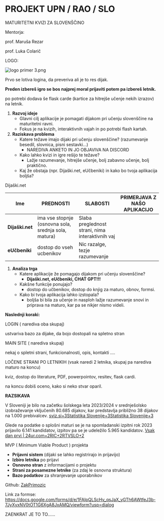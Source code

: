 # PROJEKT UPN / RAO / SLO

MATURITETNI KVIZI ZA SLOVENŠČINO

Mentorja:

prof. Maruša Rezar

prof. Luka Colarič

LOGO:

![logo primer 3.png](attachment:1e0b3d71-ac96-4d8a-b3d9-32acc16a0e05:logo_primer_3.png)

Prvo se lotiva logina, da preveriva ali je to res dijak.

**Preden izbereš igro se bos najprej moral prijaviti potem pa izbereš letnik.**

po potrebi dodava še flask carde (kartice za hitrejše učenje nekih izrazov) na letnik.

1. **Razvoj ideje**
    - Glavni cilj aplikacije je pomagati dijakom pri učenju slovenščine na maturitetni ravni.
    - Fokus je na kvizih, interaktivnih vajah in po potrebi flash kartah.
2. **Raziskava problema**
    - Katere težave imajo dijaki pri učenju slovenščine? (razumevanje besedil, slovnica, pisni sestavki…)
        - NAREDIVA ANKETO IN JO OBJAVIVA NA DISCORD
    - Kako lahko kvizi in igre rešijo te težave?
        - Lažje razumevanje, hitrejše učenje, bolj zabavno učenje, bolj praktično.
    - Kaj že obstaja (npr. Dijaški.net, eUčbeniki) in kako bo tvoja aplikacija boljša?

Dijaški.net

| **Ime** | **PREDNOSTI** | **SLABOSTI** | **PRIMERJAVA Z NAŠO APLIKACIJO** |
| --- | --- | --- | --- |
| **Dijaški.net** | ima vse stopnje (osnovna sola, srednja sola, matura) | Slaba preglednost strani, nima interaktivnih vaj |  |
|  **eUčbeniki** | dostop do vseh ucbenikov | Nic razalge, tezje razumevanje |  |

1. **Analiza trga**
    - Katere aplikacije že pomagajo dijakom pri učenju slovenščine?
        - **Dijaški.net,  eUčbeniki, CHAT GPT!!!**
    - Kakšne funkcije ponujajo?
        - dostop do učbenikov, dostop do knjig za maturo, obnov, formsi.
    - Kako bi tvoja aplikacija lahko izstopala?
        - boljša bi bila za učenje in nasploh lažje razumevanje snovi in priprava na maturo, kar pa se nikjer nismo videli.

**Naslednji koraki:**

LOGIN ( narediva oba skupaj)

ustvariva bazo za dijake, da bojo dostopali na spletno stran

MAIN SITE ( narediva skupaj)

nekaj o spletni strani, funkcionalnosti, opis, kontakti ….

LOČENE STRANI PO LETNIKIH (vsak naredi 2 letnika, skupaj pa narediva maturo na koncu)

kviz, dostop do literature, PDF, powerpointov, resitev, flask cardi.

na koncu dobiš oceno, kako si neko stvar oparil.

**RAZSIKAVA**

V Sloveniji je bilo na začetku šolskega leta 2023/2024 v srednješolsko izobraževanje vključenih 80.685 dijakov, kar predstavlja približno 38 dijakov na 1.000 prebivalcev. [sviz.si+3Statistika Slovenije+3Statistika Slovenije+3](https://www.stat.si/obcine/sl/Theme/Index/IzobrazevanjeDijaki)

Glede na podatke o splošni maturi se je na spomladanski izpitni rok 2023 prijavilo 6.141 kandidatov, izpitov pa se je udeležilo 5.965 kandidatov. [Vsak dan prvi | 24ur.com+2RIC+2RTVSLO+2](https://www.ric.si/mma/Tiskovka_Matura_2023.pdf/2023071008092487/?m=1688969364)

MVP ( Minimum Viable Product )  projekta

- **Prijavni sistem** (dijaki se lahko registrirajo in prijavijo)
- **Izbiro letnika** po prijavi
- **Osnovno stran** z informacijami o projektu
- **Strani za posamezne letnike** (za zdaj le osnovna struktura)
- **Bazo podatkov** za shranjevanje uporabnikov

Github: [ZakPrimozic](https://github.com/ZakPrimozic)



Link za formse: https://docs.google.com/forms/d/e/1FAIpQLScHv_qsJaX_yGTh6AWtfeJ3b-7JyXyxNV0tOT1G6XgA8JxAMQ/viewform?usp=dialog

ZAENKRAT JE TO TO……

